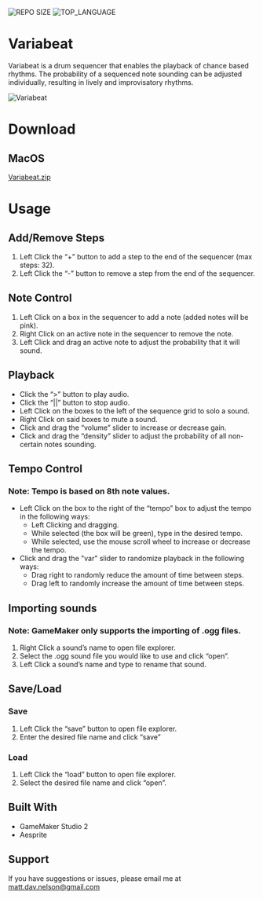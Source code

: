 ![REPO SIZE](https://img.shields.io/github/repo-size/scottbromander/the_marketplace.svg?style=flat-square)
![TOP_LANGUAGE](https://img.shields.io/github/languages/top/scottbromander/the_marketplace.svg?style=flat-square)

Variabeat
======
Variabeat is a drum sequencer that enables the playback of chance based rhythms. The probability of a sequenced note sounding can be adjusted individually, resulting in lively and improvisatory rhythms. 

![Variabeat](https://user-images.githubusercontent.com/98720000/173427749-094a4bad-edfd-4831-8b1f-7efe0d84fdd6.gif)

Download
======
## MacOS
[Variabeat.zip](https://github.com/matt-d-nelson/Variabeat/files/8893833/Variabeat.zip)


Usage
===========

Add/Remove Steps
------------
1. Left Click the “+” button to add a step to the end of the sequencer (max steps: 32).
2. Left Click the “-” button to remove a step from the end of the sequencer.

Note Control
------------
1. Left Click on a box in the sequencer to add a note (added notes will be pink).
2. Right Click on an active note in the sequencer to remove the note.
3. Left Click and drag an active note to adjust the probability that it will sound.

Playback 
------------
- Click the “>” button to play audio.
- Click the “||” button to stop audio.
- Left Click on the boxes to the left of the sequence grid to solo a sound.
- Right Click on said boxes to mute a sound.
- Click and drag the “volume” slider to increase or decrease gain.
- Click and drag the “density” slider to adjust the probability of all non-certain notes sounding.

Tempo Control
------------
### Note: Tempo is based on 8th note values.
- Left Click on the box to the right of the “tempo” box to adjust the tempo in the following ways:
  - Left Clicking and dragging.
  - While selected (the box will be green), type in the desired tempo.
  - While selected, use the mouse scroll wheel to increase or decrease the tempo.
- Click and drag the "var" slider to randomize playback in the following ways:
  - Drag right to randomly reduce the amount of time between steps.
  - Drag left to randomly increase the amount of time between steps.

Importing sounds
------------
### Note: GameMaker only supports the importing of .ogg files.
1. Right Click a sound’s name to open file explorer.
2. Select the .ogg sound file you would like to use and click “open”.
3. Left Click a sound’s name and type to rename that sound.

Save/Load
------------
### Save
1. Left Click the “save” button to open file explorer.
2. Enter the desired file name and click “save”
### Load
1. Left Click the “load” button to open file explorer.
2. Select the desired file name and click “open”.

## Built With

- GameMaker Studio 2
- Aesprite

## Support
If you have suggestions or issues, please email me at matt.dav.nelson@gmail.com

